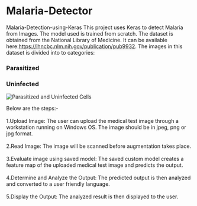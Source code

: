 # Malaria-Detector
Malaria-Detection-using-Keras
This project uses Keras to detect Malaria from Images. The model used is trained from scratch. The dataset is obtained from the National Library of Medicine. It can be available here:https://lhncbc.nlm.nih.gov/publication/pub9932. The images in this dataset is divided into to categories:

### Parasitized                     

### Uninfected</br>

![Parasitized and Uninfected Cells](https://miro.medium.com/max/2632/1*dEu2ZRQZUMQE3bejURfO7g.png)

Below are the steps:-</br>
</br>
1.Upload Image: The user can upload the medical test image through a workstation running on Windows OS. The image should be in jpeg, png or jpg format.</br>
</br>
2.Read Image: The image will be scanned before augmentation takes place.</br>
</br>
3.Evaluate image using saved model: The saved custom model creates a feature map of the uploaded medical test image and predicts the output.</br>
</br>
4.Determine and Analyze the Output: The predicted output is then analyzed and converted to a user friendly language.</br>
</br>
5.Display the Output: The analyzed result is then displayed to the user.

